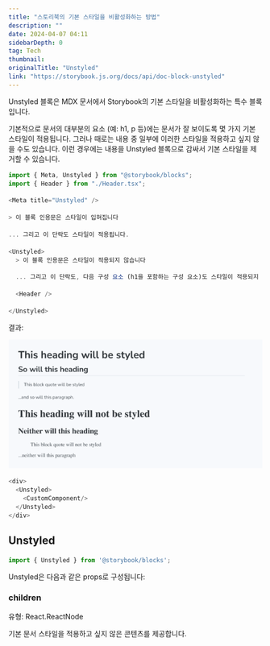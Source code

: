 ```yaml
---
title: "스토리북의 기본 스타일을 비활성화하는 방법"
description: ""
date: 2024-04-07 04:11
sidebarDepth: 0
tag: Tech
thumbnail: 
originalTitle: "Unstyled"
link: "https://storybook.js.org/docs/api/doc-block-unstyled"
---
```



Unstyled 블록은 MDX 문서에서 Storybook의 기본 스타일을 비활성화하는 특수 블록입니다.

기본적으로 문서의 대부분의 요소 (예: h1, p 등)에는 문서가 잘 보이도록 몇 가지 기본 스타일이 적용됩니다. 그러나 때로는 내용 중 일부에 이러한 스타일을 적용하고 싶지 않을 수도 있습니다. 이런 경우에는 내용을 Unstyled 블록으로 감싸서 기본 스타일을 제거할 수 있습니다.

```js
import { Meta, Unstyled } from "@storybook/blocks";
import { Header } from "./Header.tsx";

<Meta title="Unstyled" />

> 이 블록 인용문은 스타일이 입혀집니다

... 그리고 이 단락도 스타일이 적용됩니다.

<Unstyled>
  > 이 블록 인용문은 스타일이 적용되지 않습니다

  ... 그리고 이 단락도, 다음 구성 요소 (h1을 포함하는 구성 요소)도 스타일이 적용되지 않습니다.

  <Header />

</Unstyled>
```

결과:



<img src="./img/Unstyled_0.png" />

```js
<div>
  <Unstyled>
    <CustomComponent/>
  </Unstyled>
</div>
```

## Unstyled

```js
import { Unstyled } from '@storybook/blocks';
```



Unstyled은 다음과 같은 props로 구성됩니다:

### children

유형: React.ReactNode

기본 문서 스타일을 적용하고 싶지 않은 콘텐츠를 제공합니다.